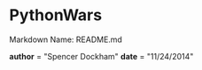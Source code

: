 PythonWars
==========
Markdown
Name: README.md

__author__ = "Spencer Dockham"
__date__ = "11/24/2014"
